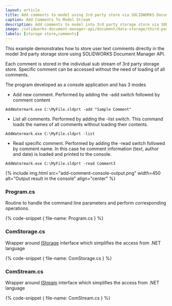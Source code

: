 ```yaml
---
layout: article
title: Add comments to model using 3rd party store via SOLIDWORKS Document Manager API
caption: Add Comments To Model Stream
description: Add comments to model into 3rd party storage store via SOLIDWORKS Document Manager API
image: /solidworks-document-manager-api/document/data-storage/third-party/add-comments/add-comment-console-output.png
labels: [storage store,comments]
---
```

This example demonstrates how to store user text comments directly in the model 3rd party storage store using SOLIDWORKS Document Manager API.

Each comment is stored in the individual sub stream of 3rd party storage store. Specific comment can be accessed without the need of loading of all comments.

The program developed as a console application and has 3 modes

* Add new comment. Performed by adding the -add switch followed by comment content

~~~
AddWatermark.exe C:\MyFile.sldprt -add "Sample Comment"
~~~

* List all comments. Performed by adding the -list switch. This command loads the names of all comments without loading their contents.

~~~
AddWatermark.exe C:\MyFile.sldprt -list
~~~

* Read specific comment. Performed by adding the -read switch followed by comment name. In this case he comment information (text, author and date) is loaded and printed to the console.

~~~
AddWatermark.exe C:\MyFile.sldprt -read Comment3
~~~

{% include img.html src="add-comment-console-output.png" width=450 alt="Output result in the console" align="center" %}

### Program.cs

Routine to handle the command line parameters and perform corresponding operations.

{% code-snippet { file-name: Program.cs } %}

### ComStorage.cs

Wrapper around [IStorage](https://docs.microsoft.com/en-us/windows/desktop/api/objidl/nn-objidl-istorage) interface which simplifies the access from .NET language

{% code-snippet { file-name: ComStorage.cs } %}

### ComStream.cs

Wrapper around [IStream](https://docs.microsoft.com/en-us/windows/desktop/api/objidl/nn-objidl-istream) interface which simplifies the access from .NET language

{% code-snippet { file-name: ComStream.cs } %}
